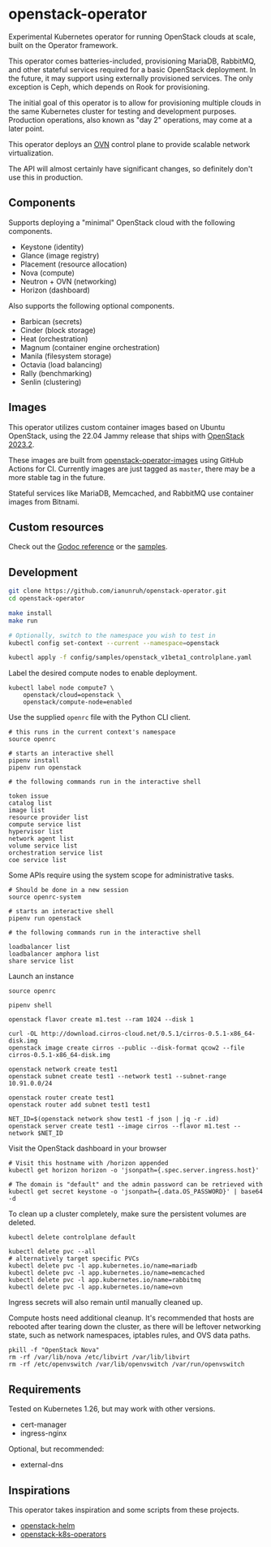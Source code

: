# openstack-operator

Experimental Kubernetes operator for running OpenStack clouds at scale, built on the Operator framework.

This operator comes batteries-included, provisioning MariaDB, RabbitMQ, and other stateful services required
for a basic OpenStack deployment. In the future, it may support using externally provisioned services. The
only exception is Ceph, which depends on Rook for provisioning.

The initial goal of this operator is to allow for provisioning multiple clouds in the same Kubernetes cluster
for testing and development purposes. Production operations, also known as "day 2" operations, may come at a
later point.

This operator deploys an [OVN](https://www.ovn.org/en/architecture/) control plane to provide
scalable network virtualization.

The API will almost certainly have significant changes, so definitely don't use this in production.

## Components

Supports deploying a "minimal" OpenStack cloud with the following components.

* Keystone (identity)
* Glance (image registry)
* Placement (resource allocation)
* Nova (compute)
* Neutron + OVN (networking)
* Horizon (dashboard)

Also supports the following optional components.

* Barbican (secrets)
* Cinder (block storage)
* Heat (orchestration)
* Magnum (container engine orchestration)
* Manila (filesystem storage)
* Octavia (load balancing)
* Rally (benchmarking)
* Senlin (clustering)

## Images

This operator utilizes custom container images based on Ubuntu OpenStack, using the 22.04 Jammy release that ships
with [OpenStack 2023.2](https://docs.openstack.org/2023.2/).

These images are built from [openstack-operator-images](https://github.com/ianunruh/openstack-operator-images)
using GitHub Actions for CI. Currently images are just tagged as `master`, there may be
a more stable tag in the future.

Stateful services like MariaDB, Memcached, and RabbitMQ use container images from Bitnami.

## Custom resources

Check out the [Godoc reference](https://pkg.go.dev/github.com/ianunruh/openstack-operator/api/v1beta1#ControlPlaneSpec) or
the [samples](https://github.com/ianunruh/openstack-operator/tree/master/config/samples).

## Development

```bash
git clone https://github.com/ianunruh/openstack-operator.git
cd openstack-operator

make install
make run

# Optionally, switch to the namespace you wish to test in
kubectl config set-context --current --namespace=openstack

kubectl apply -f config/samples/openstack_v1beta1_controlplane.yaml
```

Label the desired compute nodes to enable deployment.

```
kubectl label node compute7 \
    openstack/cloud=openstack \
    openstack/compute-node=enabled
```

Use the supplied `openrc` file with the Python CLI client.

```
# this runs in the current context's namespace
source openrc

# starts an interactive shell
pipenv install
pipenv run openstack

# the following commands run in the interactive shell

token issue
catalog list
image list
resource provider list
compute service list
hypervisor list
network agent list
volume service list
orchestration service list
coe service list
```

Some APIs require using the system scope for administrative tasks.

```
# Should be done in a new session
source openrc-system

# starts an interactive shell
pipenv run openstack

# the following commands run in the interactive shell

loadbalancer list
loadbalancer amphora list
share service list
```

Launch an instance

```
source openrc

pipenv shell

openstack flavor create m1.test --ram 1024 --disk 1

curl -OL http://download.cirros-cloud.net/0.5.1/cirros-0.5.1-x86_64-disk.img
openstack image create cirros --public --disk-format qcow2 --file cirros-0.5.1-x86_64-disk.img

openstack network create test1
openstack subnet create test1 --network test1 --subnet-range 10.91.0.0/24

openstack router create test1
openstack router add subnet test1 test1

NET_ID=$(openstack network show test1 -f json | jq -r .id)
openstack server create test1 --image cirros --flavor m1.test --network $NET_ID
```

Visit the OpenStack dashboard in your browser

```
# Visit this hostname with /horizon appended
kubectl get horizon horizon -o 'jsonpath={.spec.server.ingress.host}'

# The domain is "default" and the admin password can be retrieved with
kubectl get secret keystone -o 'jsonpath={.data.OS_PASSWORD}' | base64 -d
```

To clean up a cluster completely, make sure the persistent volumes are deleted.

```
kubectl delete controlplane default

kubectl delete pvc --all
# alternatively target specific PVCs
kubectl delete pvc -l app.kubernetes.io/name=mariadb
kubectl delete pvc -l app.kubernetes.io/name=memcached
kubectl delete pvc -l app.kubernetes.io/name=rabbitmq
kubectl delete pvc -l app.kubernetes.io/name=ovn
```

Ingress secrets will also remain until manually cleaned up.

Compute hosts need additional cleanup. It's recommended that hosts are rebooted
after tearing down the cluster, as there will be leftover networking state, such
as network namespaces, iptables rules, and OVS data paths.

```
pkill -f "OpenStack Nova"
rm -rf /var/lib/nova /etc/libvirt /var/lib/libvirt
rm -rf /etc/openvswitch /var/lib/openvswitch /var/run/openvswitch
```

## Requirements

Tested on Kubernetes 1.26, but may work with other versions.

* cert-manager
* ingress-nginx

Optional, but recommended:

* external-dns

## Inspirations

This operator takes inspiration and some scripts from these projects.

* [openstack-helm](https://github.com/openstack/openstack-helm)
* [openstack-k8s-operators](https://github.com/openstack-k8s-operators)
